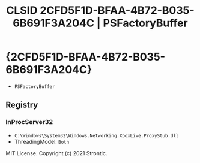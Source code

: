 ﻿---
title: "CLSID 2CFD5F1D-BFAA-4B72-B035-6B691F3A204C | PSFactoryBuffer"
excerpt: What is COM-Object CLSID 2CFD5F1D-BFAA-4B72-B035-6B691F3A204C?
---

# {2CFD5F1D-BFAA-4B72-B035-6B691F3A204C}

* `PSFactoryBuffer`

## Registry


### InProcServer32

* `C:\Windows\System32\Windows.Networking.XboxLive.ProxyStub.dll`
* ThreadingModel: `Both`

MIT License. Copyright (c) 2021 Strontic.


